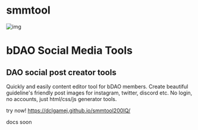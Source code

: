 # smmtool
![img](https://dclgamej.github.io/smmtool200IQ/doc/d2.png)

#  bDAO Social Media Tools
## DAO social post creator tools

Quickly and easily content editor tool for bDAO members. Create beautiful guideline's friendly post images for instagram, twitter, discord etc. No login, no accounts, just html/css/js generator tools.

try now!
https://dclgamej.github.io/smmtool200IQ/

docs soon
